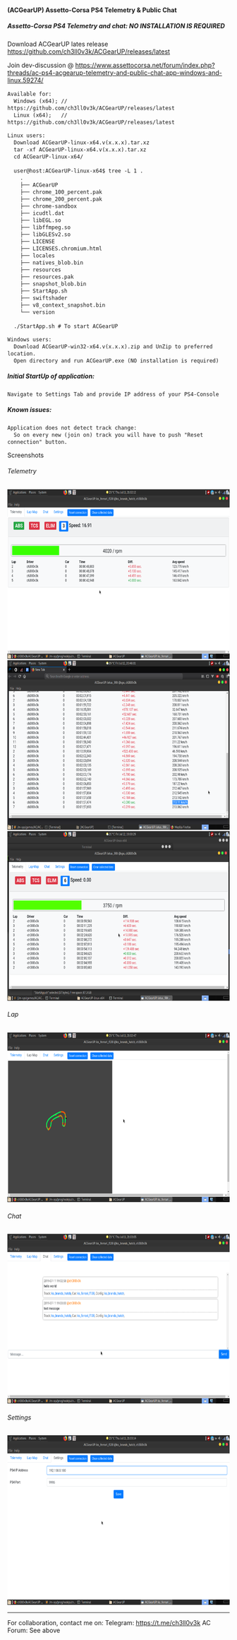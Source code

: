 #### (ACGearUP) Assetto-Corsa PS4 Telemetry & Public Chat

##### Assetto-Corsa PS4 Telemetry and chat: NO INSTALLATION IS REQUIRED

Download ACGearUP lates release https://github.com/ch3ll0v3k/ACGearUP/releases/latest

Join dev-discussion @ https://www.assettocorsa.net/forum/index.php?threads/ac-ps4-acgearup-telemetry-and-public-chat-app-windows-and-linux.59274/


```
Available for:
  Windows (x64); // https://github.com/ch3ll0v3k/ACGearUP/releases/latest
  Linux (x64);   // https://github.com/ch3ll0v3k/ACGearUP/releases/latest
```

```
Linux users:
  Download ACGearUP-linux-x64.v(x.x.x).tar.xz
  tar -xf ACGearUP-linux-x64.v(x.x.x).tar.xz
  cd ACGearUP-linux-x64/

  user@host:ACGearUP-linux-x64$ tree -L 1 . 
    .
    ├── ACGearUP
    ├── chrome_100_percent.pak
    ├── chrome_200_percent.pak
    ├── chrome-sandbox
    ├── icudtl.dat
    ├── libEGL.so
    ├── libffmpeg.so
    ├── libGLESv2.so
    ├── LICENSE
    ├── LICENSES.chromium.html
    ├── locales
    ├── natives_blob.bin
    ├── resources
    ├── resources.pak
    ├── snapshot_blob.bin
    ├── StartApp.sh
    ├── swiftshader
    ├── v8_context_snapshot.bin
    └── version

  ./StartApp.sh # To start ACGearUP 

```

```
Windows users:
  Download ACGearUP-win32-x64.v(x.x.x).zip and UnZip to preferred location.
  Open directory and run ACGearUP.exe (NO installation is required)

```

##### Initial StartUp of application:

```
Navigate to Settings Tab and provide IP address of your PS4-Console 
```


##### Known issues:

```
Application does not detect track change:
  So on every new (join on) track you will have to push "Reset connection" button.

```

Screenshots

###### Telemetry

<img src="https://github.com/ch3ll0v3k/ACGearUP/blob/master/imgs/telemetry.png" width="720px" height="384px"/>

<img src="https://github.com/ch3ll0v3k/ACGearUP/blob/master/imgs/Spa.Lotus-98t.no-TCS.00:01:57.474.png" width="720px" height="384px"/>

<img src="https://github.com/ch3ll0v3k/ACGearUP/blob/master/imgs/Lotus-98t-Spa.png" width="720px" height="384px"/>

###### Lap
<img src="https://github.com/ch3ll0v3k/ACGearUP/blob/master/imgs/lap-map.png" width="720px" height="384px"/>

###### Chat
<img src="https://github.com/ch3ll0v3k/ACGearUP/blob/master/imgs/chat.png" width="720px" height="384px"/>

###### Settings
<img src="https://github.com/ch3ll0v3k/ACGearUP/blob/master/imgs/settings.png" width="720px" height="384px"/>


-------

For collaboration, contact me on:
  Telegram: https://t.me/ch3ll0v3k
  AC Forum: See above

